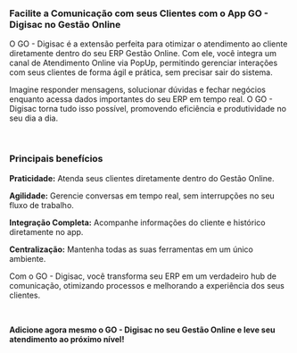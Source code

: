 ### Facilite a Comunicação com seus Clientes com o App GO - Digisac no Gestão Online

O GO - Digisac é a extensão perfeita para otimizar o atendimento ao cliente diretamente dentro do seu ERP Gestão Online. Com ele, você integra um canal de Atendimento Online via PopUp, permitindo gerenciar interações com seus clientes de forma ágil e prática, sem precisar sair do sistema.

Imagine responder mensagens, solucionar dúvidas e fechar negócios enquanto acessa dados importantes do seu ERP em tempo real. O GO - Digisac torna tudo isso possível, promovendo eficiência e produtividade no seu dia a dia.

<br>

### Principais benefícios

**Praticidade:** Atenda seus clientes diretamente dentro do Gestão Online.

**Agilidade:** Gerencie conversas em tempo real, sem interrupções no seu fluxo de trabalho.

**Integração Completa:** Acompanhe informações do cliente e histórico diretamente no app.

**Centralização:** Mantenha todas as suas ferramentas em um único ambiente.

Com o GO - Digisac, você transforma seu ERP em um verdadeiro hub de comunicação, otimizando processos e melhorando a experiência dos seus clientes.

<br>

**Adicione agora mesmo o GO - Digisac no seu Gestão Online e leve seu atendimento ao próximo nível!**